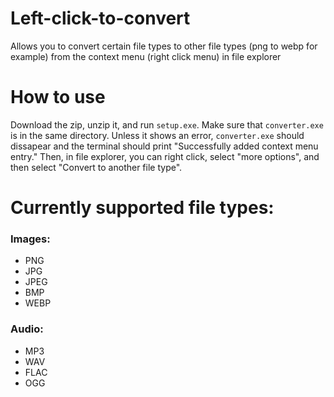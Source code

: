# Left-click-to-convert
Allows you to convert certain file types to other file types (png to webp for example) from the context menu (right click menu) in file explorer
# How to use
Download the zip, unzip it, and run `setup.exe`. Make sure that `converter.exe` is in the same directory. Unless it shows an error, `converter.exe` should dissapear and the terminal should print "Successfully added context menu entry." Then, in file explorer, you can right click, select "more options", and then select "Convert to another file type".
# Currently supported file types:
### Images:
- PNG
- JPG
- JPEG
- BMP
- WEBP
### Audio:
- MP3
- WAV
- FLAC
- OGG
